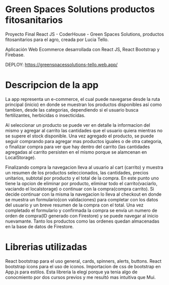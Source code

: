 # Green Spaces Solutions productos fitosanitarios

Proyecto Final React JS - CoderHouse - Green Spaces Solutions, productos fitosanitarios para el agro, creada por Lucia Tello.

Aplicación Web Ecommerce desarrollada con React JS, React Bootstrap y Firebase.

DEPLOY: https://greenspacessolutions-tello.web.app/

# Descripcion de la app

La app representa un e-commerce, el cual puede navegarse desde la ruta principal (inicio) en donde se muestran los productos disponibles así como tambien, desde las categorias, dependiendo si el usuario busca fertilizantes, herbicidas o insecticidas. 

Al seleccionar un producto se puede ver en detalle la informacion del mismo y agregar al carrito las cantidades que el usuario quiera mientras no se supere el stock disponible. Una vez agregado el producto, se puede seguir comprando para agregar mas productos iguales o de otra categoria, o finalizar compra para ver que hay dentro del carrito (las cantidades agregadas al carrito persisten en el mismo porque se alamcenan en LocalStorage). 

Finalizando compra la navegacion lleva al usuario al cart (carrito) y muestra un resumen de los productos seleccionados, las cantidades, precios unitarios, subtotal por producto y el total de la compra. En este punto uno tiene la opcion de eliminar por producto, eliminar todo el carrito(vaciarlo, vaciando el localstorage) o continuar con la compra(compra carrito). Si decide continuar con la misma la navegacion lo lleva al checkout en donde se muestra un formulario(con validaciones) para completar con los datos del usuario y un breve resumen de la compra con el total. Una vez completado el formulario y confirmada la compra se envía un numero de orden de compra(ID generado con Firestore) y se puede navegar al inicio nuevamante. Tanto los productos como las ordenes quedan almacenadas en la base de datos de Firestore.


# Librerias utilizadas

React bootstrap para el uso general, cards, spinners, alerts, buttons. React bootstrap icons para el uso de iconos. Importacion de css de bootstrap en App.js para estilos. Esta libreria la elegí porque ya tenia algo de conocmiento por dos cursos previos y me resultó mas intuitiva que Mui.


